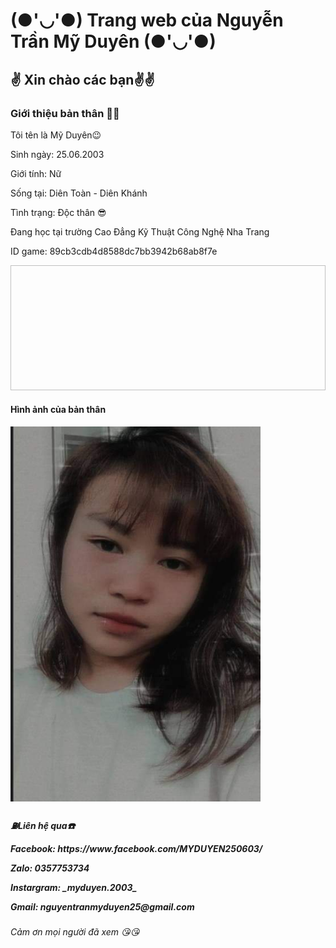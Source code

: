 
  <html>
  <head>
	  <h1> (●'◡'●) Trang web của Nguyễn Trần Mỹ Duyên (●'◡'●)</h1>
	  <meta charset="utf-8">
</head>
<body>
	<h2>✌️ Xin chào các bạn✌️✌️ </h2>
	<h3>Giới thiệu bản thân 🙋‍♀️</h3>
        <p>Tôi tên là Mỹ Duyên😉 </p>
	<p>Sinh ngày: 25.06.2003</p>
	<p>Giới tính: Nữ</p>
	<p>Sống tại: Diên Toàn - Diên Khánh</p>
	<P>Tình trạng: Độc thân 😎</p>
	<p>Đang học tại trường Cao Đẳng Kỹ Thuật Công Nghệ Nha Trang</p>
	<p> ID game: 89cb3cdb4d8588dc7bb3942b68ab8f7e </p>
	<img scr="277460798_1056079855020629_2316965843871362634_n.jpg" width="600" height="200" />
	<h4> Hình ảnh của bản thân</h4>
       <img src="271652843_652429902446767_453189311942881898_n.jpg" width="400" height="600" />
	<h5> ⛽Liên hệ qua☎️
		<p> Facebook: https://www.facebook.com/MYDUYEN250603/ </p>
		<p> Zalo: 0357753734 </p>
		<p> Instargram: _myduyen.2003_ </p>
		<p> Gmail: nguyentranmyduyen25@gmail.com</p>
		<h6> Cảm ơn mọi người đã xem 😘😘</h6>
</body>
</html>
  
  
  
 
   
